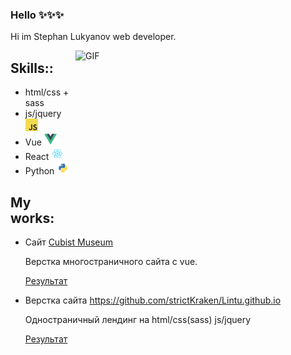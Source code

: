 ###  Hello ✨✨✨

Hi im Stephan Lukyanov web developer.


<img align='right' alt='GIF' src="https://c.tenor.com/bCfpwMjfAi0AAAAC/cat-typing.gif](https://c.tenor.com/bCfpwMjfAi0AAAAC/cat-typing.gif" width="400" height="250">

## Skills::



- html/css + sass
- js/jquery 
<code><img height="20" src="https://raw.githubusercontent.com/github/explore/80688e429a7d4ef2fca1e82350fe8e3517d3494d/topics/javascript/javascript.png"></code>
- Vue
<code><img height="20" src="https://raw.githubusercontent.com/github/explore/80688e429a7d4ef2fca1e82350fe8e3517d3494d/topics/vue/vue.png"></code>
- React
<code><img height="20" src="https://raw.githubusercontent.com/github/explore/80688e429a7d4ef2fca1e82350fe8e3517d3494d/topics/react/react.png"></code>
- Python 
<code><img height="20" src="https://raw.githubusercontent.com/github/explore/80688e429a7d4ef2fca1e82350fe8e3517d3494d/topics/python/python.png"></code>





## My works:

- Сайт [Cubist Museum](https://github.com/strictKraken/cubist-museum)
    
    Верстка многостраничного сайта с vue. 
    
    [Результат](https://strictkraken.github.io/cubist-museum/#/home)
    
- Верстка сайта https://github.com/strictKraken/Lintu.github.io
    
    Одностраничный лендинг на html/css(sass) js/jquery
    
    [Результат](https://strictkraken.github.io/Lintu.github.io/)

<!--
**strictKraken/strictKraken** is a ✨ _special_ ✨ repository because its `README.md` (this file) appears on your GitHub profile.

Here are some ideas to get you started:

- 🔭 I’m currently working on ...
- 🌱 I’m currently learning ...
- 👯 I’m looking to collaborate on ...
- 🤔 I’m looking for help with ...
- 💬 Ask me about ...
- 📫 How to reach me: ...
- 😄 Pronouns: ...
- ⚡ Fun fact: ...
-->
